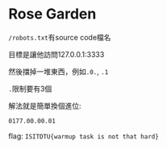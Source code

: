 # Rose Garden

`/robots.txt`有source code檔名

目標是讓他訪問127.0.0.1:3333

然後擋掉一堆東西，例如`.0.`, `.1`

`.`限制要有3個

解法就是簡單換個進位:

`0177.00.00.01`

flag: `ISITDTU{warmup task is not that hard}`
